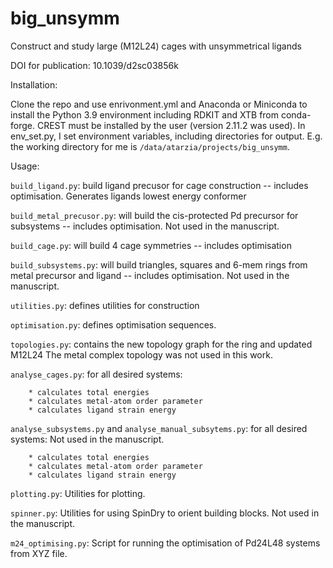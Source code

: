 # big_unsymm
Construct and study large (M12L24) cages with unsymmetrical ligands

DOI for publication: 10.1039/d2sc03856k

Installation:

Clone the repo and use enrivonment.yml and Anaconda or Miniconda to install the Python 3.9 environment including RDKIT and XTB from conda-forge.
CREST must be installed by the user (version 2.11.2 was used). In env_set.py, I set environment variables, including directories for output. E.g. the working directory for me is `/data/atarzia/projects/big_unsymm`.

Usage:

`build_ligand.py`: 
    build ligand precusor for cage construction -- includes optimisation. Generates ligands lowest energy conformer

`build_metal_precusor.py`:
    will build the cis-protected Pd precursor for subsystems -- includes optimisation. Not used in the manuscript.

`build_cage.py`:
    will build 4 cage symmetries -- includes optimisation

`build_subsystems.py`:
    will build triangles, squares and 6-mem rings from metal precursor and ligand -- includes optimisation. Not used in the manuscript.

`utilities.py`:
    defines utilities for construction

`optimisation.py`:
    defines optimisation sequences.

`topologies.py`:
    contains the new topology graph for the ring and updated M12L24
    The metal complex topology was not used in this work.

`analyse_cages.py`:
    for all desired systems:
    
        * calculates total energies
        * calculates metal-atom order parameter
        * calculates ligand strain energy

`analyse_subsystems.py` and `analyse_manual_subsytems.py`:
    for all desired systems: Not used in the manuscript.
    
        * calculates total energies
        * calculates metal-atom order parameter
        * calculates ligand strain energy
    


`plotting.py`:
    Utilities for plotting.

`spinner.py`:
    Utilities for using SpinDry to orient building blocks.
    Not used in the manuscript.

`m24_optimising.py`:
    Script for running the optimisation of Pd24L48 systems from XYZ file.
